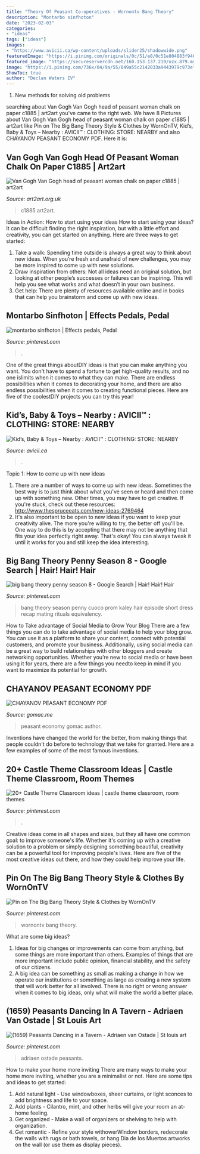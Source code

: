 ```yaml
---
title: "Theory Of Peasant Co-operatives - Wornontv Bang Theory"
description: "Montarbo sinfhoton"
date: "2023-02-03"
categories:
- "ideas"
tags: ["ideas"]
images:
- "https://www.avicii.ca/wp-content/uploads/slider25/shadowwide.png"
featuredImage: "https://i.pinimg.com/originals/0c/51/e8/0c51e804883f946ce7424a3ad1a401eb.png"
featured_image: "https://secureservercdn.net/160.153.137.210/ozx.879.myftpupload.com/wp-content/uploads/2012/05/Van-Gogh-Van-Gogh-head-of-peasant-woman-chalk-on-paper-c1885.jpg"
image: "https://i.pinimg.com/736x/04/9a/55/049a55c2142033a9443979c973ef8f29.jpg"
ShowToc: true
author: "Declan Waters IV"
---
```



1. New methods for solving old problems

	

		
searching about Van Gogh Van Gogh head of peasant woman chalk on paper c1885 | art2art you've came to the right web. We have 8 Pictures about Van Gogh Van Gogh head of peasant woman chalk on paper c1885 | art2art like Pin on The Big Bang Theory Style &amp; Clothes by WornOnTV, Kid’s, Baby &amp; Toys – Nearby : AVICII™ : CLOTHING: STORE: NEARBY and also CHAYANOV PEASANT ECONOMY PDF. Here it is:
		
    
## Van Gogh Van Gogh Head Of Peasant Woman Chalk On Paper C1885 | Art2art

<img loading=lazy src="https://secureservercdn.net/160.153.137.210/ozx.879.myftpupload.com/wp-content/uploads/2012/05/Van-Gogh-Van-Gogh-head-of-peasant-woman-chalk-on-paper-c1885.jpg" onerror="this.onerror=null;this.src='https://tse1.mm.bing.net/th?id=OIP.dEttZU2YHoF-MYS84pSqNwAAAA&amp;pid=15.1';" alt="Van Gogh Van Gogh head of peasant woman chalk on paper c1885 | art2art">

_Source: art2art.org.uk_

>c1885 art2art. 

	

Ideas in Action: How to start using your ideas
How to start using your ideas? It can be difficult finding the right inspiration, but with a little effort and creativity, you can get started on anything. Here are three ways to get started: 
1. Take a walk: Spending time outside is always a great way to think about new ideas. When you’re fresh and unafraid of new challenges, you may be more inspired to come up with new solutions. 
2. Draw inspiration from others: Not all ideas need an original solution, but looking at other people’s successes or failures can be inspiring. This will help you see what works and what doesn’t in your own business. 
3. Get help: There are plenty of resources available online and in books that can help you brainstorm and come up with new ideas.

    
## Montarbo Sinfhoton | Effects Pedals, Pedal

<img loading=lazy src="https://i.pinimg.com/736x/04/9a/55/049a55c2142033a9443979c973ef8f29.jpg" onerror="this.onerror=null;this.src='https://tse3.mm.bing.net/th?id=OIP.LyJcfHJUVg4yfniP_HmIbwHaHa&amp;pid=15.1';" alt="montarbo sinfhoton | Effects pedals, Pedal">

_Source: pinterest.com_

>. 

	

One of the great things aboutDIY ideas is that you can make anything you want. You don't have to spend a fortune to get high-quality results, and no one islimits when it comes to what they can make. There are endless possibilities when it comes to decorating your home, and there are also endless possibilities when it comes to creating functional pieces. Here are five of the coolestDIY projects you can try this year!

    
## Kid’s, Baby &amp; Toys – Nearby : AVICII™ : CLOTHING: STORE: NEARBY

<img loading=lazy src="https://www.avicii.ca/wp-content/uploads/slider25/shadowwide.png" onerror="this.onerror=null;this.src='https://tse4.mm.bing.net/th?id=OIP.AW8Lvf4v_vHFERxf5wZjaQHaBf&amp;pid=15.1';" alt="Kid’s, Baby &amp; Toys – Nearby : AVICII™ : CLOTHING: STORE: NEARBY">

_Source: avicii.ca_

>. 

	

Topic 1: How to come up with new ideas
1. There are a number of ways to come up with new ideas. Sometimes the best way is to just think about what you've seen or heard and then come up with something new. Other times, you may have to get creative. If you're stuck, check out these resources: http://www.thespruceeats.com/new-ideas-2769464
2. It's also important to be open to new ideas if you want to keep your creativity alive. The more you're willing to try, the better off you'll be. One way to do this is by accepting that there may not be anything that fits your idea perfectly right away. That's okay! You can always tweak it until it works for you and still keep the idea interesting.


    
## Big Bang Theory Penny Season 8 - Google Search | Hair! Hair! Hair

<img loading=lazy src="https://s-media-cache-ak0.pinimg.com/originals/60/a3/be/60a3bee0262bf733d71a17ecccfd219c.jpg" onerror="this.onerror=null;this.src='https://tse1.mm.bing.net/th?id=OIP.EywdMjVLmU_RDHLZho1raQHaFw&amp;pid=15.1';" alt="big bang theory penny season 8 - Google Search | Hair! Hair! Hair">

_Source: pinterest.com_

>bang theory season penny cuoco prom kaley hair episode short dress recap mating rituals equivalency. 

	

How to Take advantage of Social Media to Grow Your Blog
There are a few things you can do to take advantage of social media to help your blog grow. You can use it as a platform to share your content, connect with potential customers, and promote your business. Additionally, using social media can be a great way to build relationships with other bloggers and create networking opportunities. Whether you’re new to social media or have been using it for years, there are a few things you needto keep in mind if you want to maximize its potential for growth.

    
## CHAYANOV PEASANT ECONOMY PDF

<img loading=lazy src="https://pictures.abebooks.com/MBHR/18859575951_2.jpg" onerror="this.onerror=null;this.src='https://tse1.mm.bing.net/th?id=OIP.Uk-RTrGmyC6MdJSHrZxhZgHaFd&amp;pid=15.1';" alt="CHAYANOV PEASANT ECONOMY PDF">

_Source: gomac.me_

>peasant economy gomac author. 

	

Inventions have changed the world for the better, from making things that people couldn't do before to technology that we take for granted. Here are a few examples of some of the most famous inventions.

    
## 20+ Castle Theme Classroom Ideas | Castle Theme Classroom, Room Themes

<img loading=lazy src="https://i.pinimg.com/474x/91/cf/1f/91cf1ffc5f1f1ee9dbbc74c22f5d93e1--castle-classroom-theme-classroom-themes.jpg" onerror="this.onerror=null;this.src='https://tse4.mm.bing.net/th?id=OIP.KJWtEssMsA4vJ-7ccyuruQAAAA&amp;pid=15.1';" alt="20+ Castle Theme Classroom ideas | castle theme classroom, room themes">

_Source: pinterest.com_

>. 

	

Creative ideas come in all shapes and sizes, but they all have one common goal: to improve someone's life. Whether it's coming up with a creative solution to a problem or simply designing something beautiful, creativity can be a powerful tool for improving people's lives. Here are five of the most creative ideas out there, and how they could help improve your life.

    
## Pin On The Big Bang Theory Style &amp; Clothes By WornOnTV

<img loading=lazy src="https://i.pinimg.com/originals/c3/d8/2b/c3d82ba20497bd8e9c2dec57fb8ab23d.jpg" onerror="this.onerror=null;this.src='https://tse4.mm.bing.net/th?id=OIP.DIY2vPnqv438KgovuPh8ywHaGL&amp;pid=15.1';" alt="Pin on The Big Bang Theory Style &amp; Clothes by WornOnTV">

_Source: pinterest.com_

>wornontv bang theory. 

	

What are some big ideas?
1. Ideas for big changes or improvements can come from anything, but some things are more important than others. Examples of things that are more important include public opinion, financial stability, and the safety of our citizens.
2. A big idea can be something as small as making a change in how we operate our institutions or something as large as creating a new system that will work better for all involved. There is no right or wrong answer when it comes to big ideas, only what will make the world a better place.

    
## (1659) Peasants Dancing In A Tavern - Adriaen Van Ostade | St Louis Art

<img loading=lazy src="https://i.pinimg.com/originals/0c/51/e8/0c51e804883f946ce7424a3ad1a401eb.png" onerror="this.onerror=null;this.src='https://tse4.mm.bing.net/th?id=OIP.IKqFCYgbHMC8N3WZP7Sh9AHaFe&amp;pid=15.1';" alt="(1659) Peasants Dancing in a Tavern - Adriaen van Ostade | St louis art">

_Source: pinterest.com_

>adriaen ostade peasants. 

	

How to make your home more inviting
There are many ways to make your home more inviting, whether you are a minimalist or not. Here are some tips and ideas to get started:
1. Add natural light - Use windowboxes, sheer curtains, or light sconces to add brightness and life to your space.
2. Add plants - Cilantro, mint, and other herbs will give your room an at-home feeling.
3. Get organized - Make a wall of organizers or shelving to help with organization.
4. Get romantic - Refine your style withowerWindow borders, redecorate the walls with rugs or bath towels, or hang Dia de los Muertos artworks on the wall (or use them as display pieces).

